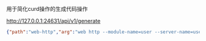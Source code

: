 用于简化curd操作的生成代码操作


http://127.0.0.1:24631/api/v1/generate

```json
{"path":"web-http","arg":"web http --module-name=user --server-name=userService --project-name=users --repo-addr= --db-driver=mysql --db-dsn=root:123456@(192.168.1.4:3306)/test-local --db-table=employee --embed=false --suited-mono-repo=false --extended-api=true"}
```
